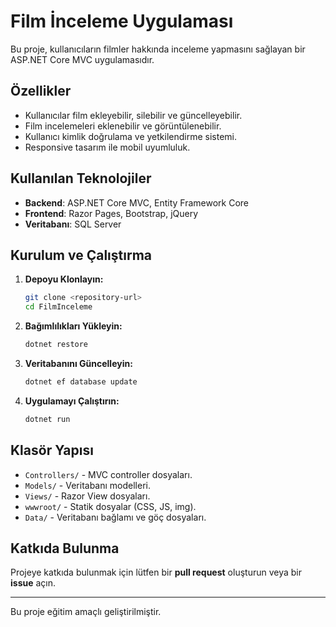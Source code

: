 # Film İnceleme Uygulaması

Bu proje, kullanıcıların filmler hakkında inceleme yapmasını sağlayan bir ASP.NET Core MVC uygulamasıdır.

## Özellikler
- Kullanıcılar film ekleyebilir, silebilir ve güncelleyebilir.
- Film incelemeleri eklenebilir ve görüntülenebilir.
- Kullanıcı kimlik doğrulama ve yetkilendirme sistemi.
- Responsive tasarım ile mobil uyumluluk.

## Kullanılan Teknolojiler
- **Backend**: ASP.NET Core MVC, Entity Framework Core
- **Frontend**: Razor Pages, Bootstrap, jQuery
- **Veritabanı**: SQL Server

## Kurulum ve Çalıştırma
1. **Depoyu Klonlayın:**
   ```sh
   git clone <repository-url>
   cd FilmInceleme
   ```
2. **Bağımlılıkları Yükleyin:**
   ```sh
   dotnet restore
   ```
3. **Veritabanını Güncelleyin:**
   ```sh
   dotnet ef database update
   ```
4. **Uygulamayı Çalıştırın:**
   ```sh
   dotnet run
   ```

## Klasör Yapısı
- `Controllers/` - MVC controller dosyaları.
- `Models/` - Veritabanı modelleri.
- `Views/` - Razor View dosyaları.
- `wwwroot/` - Statik dosyalar (CSS, JS, img).
- `Data/` - Veritabanı bağlamı ve göç dosyaları.

## Katkıda Bulunma
Projeye katkıda bulunmak için lütfen bir **pull request** oluşturun veya bir **issue** açın.

---
Bu proje eğitim amaçlı geliştirilmiştir.

